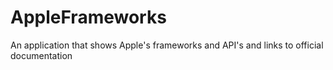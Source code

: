 # AppleFrameworks
 An application that shows Apple's frameworks and API's and links to official documentation

